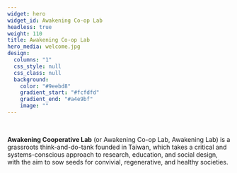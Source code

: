 ```yaml
---
widget: hero
widget_id: Awakening Co-op Lab
headless: true
weight: 110
title: Awakening Co-op Lab
hero_media: welcome.jpg
design:
  columns: "1"
  css_style: null
  css_class: null
  background:
    color: "#9eebd8"
    gradient_start: "#fcfdfd"
    gradient_end: "#a4e9bf"
    image: ""
---
```

<br>

**Awakening Cooperative Lab** (or Awakening Co-op Lab, Awakening Lab) is a grassroots think-and-do-tank founded in Taiwan, which takes a critical and systems-conscious approach to research, education, and social design, with the aim to sow seeds for convivial, regenerative, and healthy societies.